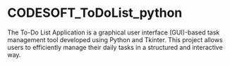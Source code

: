 # CODESOFT_ToDoList_python
The To-Do List Application is a graphical user interface (GUI)-based task management tool developed using Python and Tkinter. This project allows users to efficiently manage their daily tasks in a structured and interactive way.
